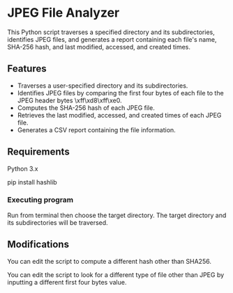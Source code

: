 # JPEG File Analyzer

This Python script traverses a specified directory and its subdirectories, identifies JPEG files, and generates a report containing each file's name, SHA-256 hash, and last modified, accessed, and created times.

## Features

- Traverses a user-specified directory and its subdirectories.
- Identifies JPEG files by comparing the first four bytes of each file to the JPEG header bytes \xff\xd8\xff\xe0.
- Computes the SHA-256 hash of each JPEG file.
- Retrieves the last modified, accessed, and created times of each JPEG file.
- Generates a CSV report containing the file information.

## Requirements

Python 3.x

pip install hashlib

### Executing program

Run from terminal then choose the target directory. The target directory and its subdirectories will be traversed. 

## Modifications 

You can edit the script to compute a different hash other than SHA256. 

You can edit the script to look for a different type of file other than JPEG by inputting a different first four bytes value. 
